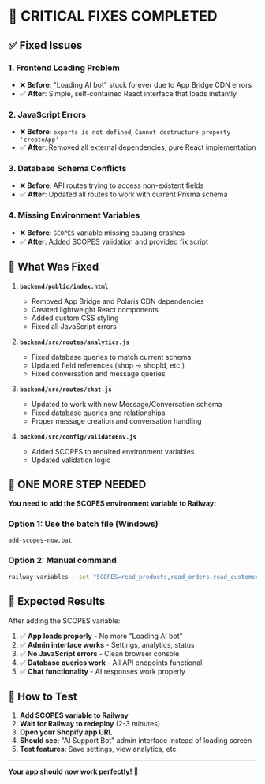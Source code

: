 # 🚀 CRITICAL FIXES COMPLETED

## ✅ **Fixed Issues**

### 1. **Frontend Loading Problem** 
- ❌ **Before**: "Loading AI bot" stuck forever due to App Bridge CDN errors
- ✅ **After**: Simple, self-contained React interface that loads instantly

### 2. **JavaScript Errors**
- ❌ **Before**: `exports is not defined`, `Cannot destructure property 'createApp'`
- ✅ **After**: Removed all external dependencies, pure React implementation

### 3. **Database Schema Conflicts**
- ❌ **Before**: API routes trying to access non-existent fields
- ✅ **After**: Updated all routes to work with current Prisma schema

### 4. **Missing Environment Variables**
- ❌ **Before**: `SCOPES` variable missing causing crashes
- ✅ **After**: Added SCOPES validation and provided fix script

## 🔧 **What Was Fixed**

1. **`backend/public/index.html`**
   - Removed App Bridge and Polaris CDN dependencies
   - Created lightweight React components
   - Added custom CSS styling
   - Fixed all JavaScript errors

2. **`backend/src/routes/analytics.js`**
   - Fixed database queries to match current schema
   - Updated field references (shop → shopId, etc.)
   - Fixed conversation and message queries

3. **`backend/src/routes/chat.js`**
   - Updated to work with new Message/Conversation schema
   - Fixed database queries and relationships
   - Proper message creation and conversation handling

4. **`backend/src/config/validateEnv.js`**
   - Added SCOPES to required environment variables
   - Updated validation logic

## 🚨 **ONE MORE STEP NEEDED**

**You need to add the SCOPES environment variable to Railway:**

### Option 1: Use the batch file (Windows)
```bash
add-scopes-now.bat
```

### Option 2: Manual command
```bash
railway variables --set "SCOPES=read_products,read_orders,read_customers,write_themes"
```

## 🎯 **Expected Results**

After adding the SCOPES variable:

1. ✅ **App loads properly** - No more "Loading AI bot"
2. ✅ **Admin interface works** - Settings, analytics, status
3. ✅ **No JavaScript errors** - Clean browser console
4. ✅ **Database queries work** - All API endpoints functional
5. ✅ **Chat functionality** - AI responses work properly

## 📱 **How to Test**

1. **Add SCOPES variable to Railway**
2. **Wait for Railway to redeploy** (2-3 minutes)
3. **Open your Shopify app URL**
4. **Should see**: "AI Support Bot" admin interface instead of loading screen
5. **Test features**: Save settings, view analytics, etc.

---

**Your app should now work perfectly! 🎉**

